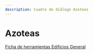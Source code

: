 ```yaml
---
description: Cuadro de diálogo Azoteas
---
```


# Azoteas

[Ficha de herramientas Edificios General](./)

